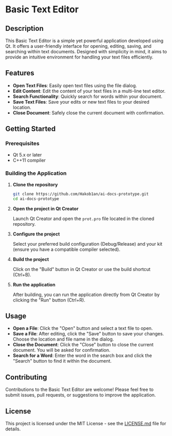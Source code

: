 # Basic Text Editor

## Description

This Basic Text Editor is a simple yet powerful application developed using Qt. It offers a user-friendly interface for opening, editing, saving, and searching within text documents. 
Designed with simplicity in mind, it aims to provide an intuitive environment for handling your text files efficiently.

## Features

- **Open Text Files**: Easily open text files using the file dialog.
- **Edit Content**: Edit the content of your text files in a multi-line text editor.
- **Search Functionality**: Quickly search for words within your document.
- **Save Text Files**: Save your edits or new text files to your desired location.
- **Close Document**: Safely close the current document with confirmation.

## Getting Started

### Prerequisites

- Qt 5.x or later
- C++11 compiler

### Building the Application

1. **Clone the repository**

    ```bash
    git clone https://github.com/Hakob1an/ai-docs-prototype.git
    cd ai-docs-prototype
    ```

2. **Open the project in Qt Creator**

    Launch Qt Creator and open the `prot.pro` file located in the cloned repository.

3. **Configure the project**

    Select your preferred build configuration (Debug/Release) and your kit (ensure you have a compatible compiler selected).

4. **Build the project**

    Click on the "Build" button in Qt Creator or use the build shortcut (Ctrl+B).

5. **Run the application**

    After building, you can run the application directly from Qt Creator by clicking the "Run" button (Ctrl+R).

## Usage

- **Open a File**: Click the "Open" button and select a text file to open.
- **Save a File**: After editing, click the "Save" button to save your changes. Choose the location and file name in the dialog.
- **Close the Document**: Click the "Close" button to close the current document. You will be asked for confirmation.
- **Search for a Word**: Enter the word in the search box and click the "Search" button to find it within the document.

## Contributing

Contributions to the Basic Text Editor are welcome! Please feel free to submit issues, pull requests, or suggestions to improve the application.

## License

This project is licensed under the MIT License - see the [LICENSE.md](LICENSE.md) file for details.
